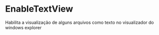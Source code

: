 # EnableTextView
Habilita a visualização de alguns arquivos como texto no visualizador do windows explorer
